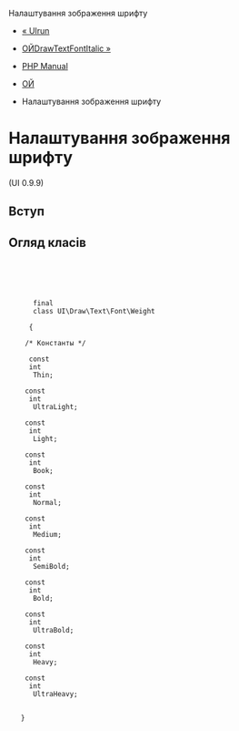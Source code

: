 Налаштування зображення шрифту

-   [« UIrun](function.ui-run.html)
    
-   [ОЙDrawTextFontItalic »](class.ui-draw-text-font-italic.html)
    
-   [PHP Manual](index.md)
    
-   [ОЙ](book.ui.md)
    
-   Налаштування зображення шрифту
    

# Налаштування зображення шрифту

(UI 0.9.9)

## Вступ

## Огляд класів

```synopsis



    
     
      final
      class UI\Draw\Text\Font\Weight
     
     {

    /* Константы */
    
     const
     int
      Thin;

    const
     int
      UltraLight;

    const
     int
      Light;

    const
     int
      Book;

    const
     int
      Normal;

    const
     int
      Medium;

    const
     int
      SemiBold;

    const
     int
      Bold;

    const
     int
      UltraBold;

    const
     int
      Heavy;

    const
     int
      UltraHeavy;


   }
```
